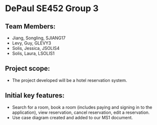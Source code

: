 # DePaul SE452 Group 3
## Team Members: 
- Jiang, Songling, SJIANG17
- Levy, Guy, GLEVY3
- Solis, Jessica, JSOLIS4
- Solis, Laura, LSOLIS1
## Project scope: 
- The project developed will be a hotel reservation system.
## Initial key features: 
- Search for a room, book a room (includes paying and signing in to the application), view reservation, cancel reservation, edit a reservation. 
- Use case diagram created and added to our MS1 document. 
